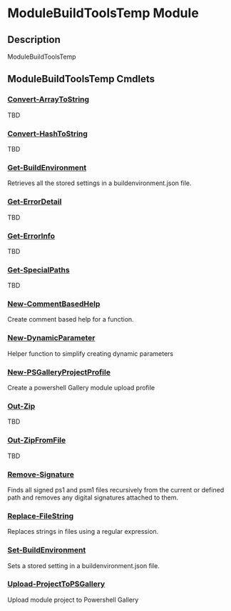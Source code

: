 ﻿---
Module Name: ModuleBuildToolsTemp
Module Guid: 3feece34-3271-4f18-b81e-40d10d232293
Download Help Link: https://github.com/justin-p/ModuleBuildToolsTemp/release/ModuleBuildToolsTemp/docs/ModuleBuildToolsTemp.md
Help Version: 0.0.1
Locale: en-US
---

# ModuleBuildToolsTemp Module
## Description
ModuleBuildToolsTemp

## ModuleBuildToolsTemp Cmdlets
### [Convert-ArrayToString](Convert-ArrayToString.md)
TBD

### [Convert-HashToString](Convert-HashToString.md)
TBD

### [Get-BuildEnvironment](Get-BuildEnvironment.md)
Retrieves all the stored settings in a buildenvironment.json file.

### [Get-ErrorDetail](Get-ErrorDetail.md)
TBD

### [Get-ErrorInfo](Get-ErrorInfo.md)
TBD

### [Get-SpecialPaths](Get-SpecialPaths.md)
TBD

### [New-CommentBasedHelp](New-CommentBasedHelp.md)
Create comment based help for a function.

### [New-DynamicParameter](New-DynamicParameter.md)
Helper function to simplify creating dynamic parameters

### [New-PSGalleryProjectProfile](New-PSGalleryProjectProfile.md)
Create a powershell Gallery module upload profile

### [Out-Zip](Out-Zip.md)
TBD

### [Out-ZipFromFile](Out-ZipFromFile.md)
TBD

### [Remove-Signature](Remove-Signature.md)
Finds all signed ps1 and psm1 files recursively from the current  or defined path and removes any digital signatures attached to them.

### [Replace-FileString](Replace-FileString.md)
Replaces strings in files using a regular expression.

### [Set-BuildEnvironment](Set-BuildEnvironment.md)
Sets a stored setting in a buildenvironment.json file.

### [Upload-ProjectToPSGallery](Upload-ProjectToPSGallery.md)
Upload module project to Powershell Gallery


